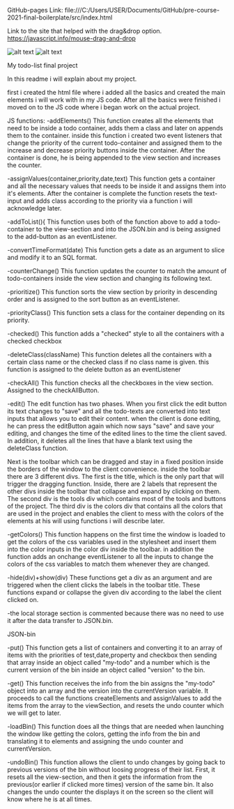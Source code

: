 
GitHub-pages Link:
file:///C:/Users/USER/Documents/GitHub/pre-course-2021-final-boilerplate/src/index.html

Link to the site that helped with the drag&drop option.
https://javascript.info/mouse-drag-and-drop


![alt text](./src/imgs/sample-page.png)
 ![alt text](./readme-files/todo.gif)

My todo-list final project

In this readme i will explain about my project.

first i created the html file where i added all the basics and created the main elements i will work with in my JS code.
After all the basics were finished i moved on to the JS code where i began work on the actual project.

JS functions:
-addElements()
    This function creates all the elements that need to be inside a todo container, adds them a class and later on appends them
    to the container. inside this function i created two event listeners that change the priority of the current todo-container and
    assigned them to the increase and decrease priority buttons inside the container. After the container is done, he is being appended to
    the view section and increases the counter.

-assignValues(container,priority,date,text)
    This function gets a container and all the necessary values that needs to be inside it and assigns them into it's elements.
    After the container is complete the function resets the text-input and adds class according to the priority via a function i will acknowledge later.

-addToList(){
    This function uses both of the function above to add a todo-container to the view-section and into the JSON.bin and is being assigned 
    to the add-button as an eventListener.

-convertTimeFormat(date)
    This function gets a date as an argument to slice and modify it to an SQL format.

-counterChange()
    This function updates the counter to match the amount of todo-containers inside the view section and changing its following text.

-prioritize()
    This function sorts the view section by priority in descending order and is assigned to the sort button as an eventListener.

-priorityClass()
    This function sets a class for the container depending on its priority.

-checked()
    This function adds a "checked" style to all the containers with a checked checkbox

-deleteClass(className)
    This function deletes all the containers with a certain class name or the checked class if no class name is given. this function is assigned to
    the delete button as an eventListener

-checkAll()
    This function checks all the checkboxes in the view section. Assigned to the checkAllButton.

-edit()
    The edit function has two phases. When you first click the edit button its text changes to "save" and all the todo-texts are converted into
    text inputs that allows you to edit their content. when the client is done editing, he can press the editButton again which now says "save" and save your editing,
    and changes the time of the edited lines to the time the client saved. In addition, it deletes all the lines that have a blank text using the deleteClass function.

Next is the toolbar which can be dragged and stay in a fixed position inside the borders of the window to the client convenience. inside the toolbar there are 3 different
divs. The first is the title, which is the only part that will trigger the dragging function. Inside, there are 2 labels that represent the other divs inside the toolbar
that collapse and expand by clicking on them.
The second div is the tools div which contains most of the tools and buttons of the project.
The third div is the colors div that contains all the colors that are used in the project and enables the client to mess with the colors of the elements
at his will using functions i will describe later.

-getColors()
    This function happens on the first time the window is loaded to get the colors of the css variables used in the stylesheet and insert them into the
    color inputs in the color div inside the toolbar. in addition the function adds an onchange eventListener to all the inputs to change the colors of 
    the css variables to match them whenever they are changed.

-hide(div)+show(div)
    These functions get a div as an argument and are triggered when the client clicks the labels in the toolbar title. These functions
    expand or collapse the given div according to the label the client clicked on.

-the local storage section is commented because there was no need to use it after the data transfer to JSON.bin.

JSON-bin

-put()
    This function gets a list of containers and converting it to an array of items with the priorities of test,date,property and checkbox then sending that array inside
    an object called "my-todo" and a number which is the current version of the bin inside an object called "version" to the bin.

-get()
    This function receives the info from the bin assigns the "my-todo" object into an array and the version into the currentVersion variable. It proceeds to 
    call the functions createElements and assignValues to add the items from the array to the viewSection, and resets the undo counter which we will get to later.

-loadBin()
    This function does all the things that are needed when launching the window like getting the colors, getting the info from the bin and translating it to
    elements and assigning the undo counter and currentVersion.

-undoBin()
    This function allows the client to undo changes by going back to previous versions of the bin without loosing progress of their list.
    First, it resets all the view-section, and then it gets the information from the previous(or earlier if clicked more times) version of the same bin.
    It also changes the undo counter the displays it on the screen so the client will know where he is at all times.





